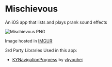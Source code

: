 # Mischievous
An iOS app that lists and plays prank sound effects

![Mischievous PNG](http://i.imgur.com/cpZ6s7k.png)

Image hosted in [IMGUR](http://imgur.com)

3rd Party Libraries Used in this app:
- [KYNavigationProgress](https://github.com/ykyouhei/KYNavigationProgress) by [ykyouhei](https://github.com/ykyouhei/)


